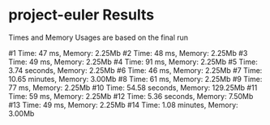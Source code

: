 # project-euler Results
Times and Memory Usages are based on the final run

#1  Time: 47 ms, Memory: 2.25Mb
#2  Time: 48 ms, Memory: 2.25Mb
#3  Time: 49 ms, Memory: 2.25Mb
#4  Time: 91 ms, Memory: 2.25Mb
#5  Time: 3.74 seconds, Memory: 2.25Mb
#6  Time: 46 ms, Memory: 2.25Mb
#7  Time: 10.65 minutes, Memory: 3.00Mb
#8  Time: 61 ms, Memory: 2.25Mb
#9  Time: 77 ms, Memory: 2.25Mb
#10 Time: 54.58 seconds, Memory: 129.25Mb
#11 Time: 59 ms, Memory: 2.25Mb
#12 Time: 5.36 seconds, Memory: 7.50Mb
#13 Time: 49 ms, Memory: 2.25Mb
#14 Time: 1.08 minutes, Memory: 3.00Mb